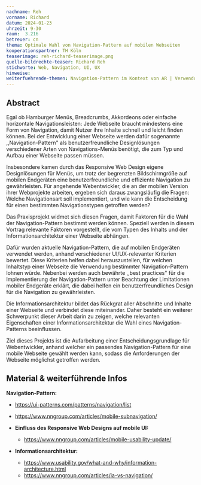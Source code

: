 ```yaml
---
nachname: Reh
vorname: Richard
datum: 2024-01-23
uhrzeit: 9-30
raum:  3.216
betreuer: cn
thema: Optimale Wahl von Navigation-Pattern auf mobilen Webseiten
kooperationspartner: TH Köln
teaserimage: reh-richard-teaserimage.png
quelle-bildrechte-teaser: Richard Reh
stichworte: Web, Navigation, UI, UX 
hinweise:
weiterfuehrende-themen: Navigation-Pattern im Kontext von AR | Verwendung von KI zum analysieren und anzeigen von personalisierten Benutzerpräferenzen in einer Navigation | Eye-Tracking als alternative Bedienungsart für Navigation-Pattern als Beitrag zur Barrierefreiheit | Entwicklung einer beispielhaften Leitfaden-Webseite mit implementierten Navigation-Pattern und Erläuterung der besten Implementierungsansätze für Entwickler | Recherche weiterer Einflussfaktoren für die Wahl von Navigation-Pattern.
---
```


## Abstract

Egal ob Hamburger Menüs, Breadcrumbs, Akkordeons oder einfache horizontale Navigationsleisten: Jede Webseite braucht mindestens eine Form von Navigation, damit Nutzer ihre Inhalte schnell und leicht finden können. Bei der Entwicklung einer Webseite werden dafür sogenannte ,,Navigation-Pattern" als benutzerfreundliche Designlösungen verschiedener Arten von Navigations-Menüs benötigt, die zum Typ und Aufbau einer Webseite passen müssen.

Insbesondere kamen durch das Responsive Web Design eigene Designlösungen für Menüs, um trotz der begrenzten Bildschirmgröße auf mobilen Endgeräten eine benutzerfreundliche und effiziente Navigation zu gewährleisten. Für angehende Webentwickler, die an der mobilen Version ihrer Webprojekte arbeiten, ergeben sich daraus zwangsläufig die Fragen: Welche Navigationsart soll implementiert, und wie kann die Entscheidung für einen bestimmten Navigationstypen getroffen werden?

Das Praxisprojekt widmet sich diesen Fragen, damit Faktoren für die Wahl der Navigation-Pattern bestimmt werden können. Speziell werden in diesem Vortrag relevante Faktoren vorgestellt, die vom Typen des Inhalts und der Informationsarchitektur einer Webseite abhängen.

Dafür wurden aktuelle Navigation-Pattern, die auf mobilen Endgeräten verwendet werden, anhand verschiedener UI/UX-relevanter Kriterien bewertet. Diese Kriterien helfen dabei herauszustellen, für welchen Inhaltstyp einer Webseite die Verwendung bestimmter Navigation-Pattern lohnen würde. Nebenbei werden auch bewährte ,,best practices" für die Implementierung der Navigation-Pattern unter Beachtung der Limitationen mobiler Endgeräte erklärt, die dabei helfen ein benutzerfreundliches Design für die Navigation zu gewährleisten.

Die Informationsarchitektur bildet das Rückgrat aller Abschnitte und Inhalte einer Webseite und verbindet diese miteinander. Daher besteht ein weiterer Schwerpunkt dieser Arbeit darin zu zeigen, welche relevanten Eigenschaften einer Informationsarchitektur die Wahl eines Navigation-Patterns beeinflussen.

Ziel dieses Projekts ist die Aufarbeitung einer Entscheidungsgrundlage für Webentwickler, anhand welcher ein passendes Navigation-Pattern für eine mobile Webseite gewählt werden kann, sodass die Anforderungen der Webseite möglichst getroffen werden.

## Material & weiterführende Infos

**Navigation-Pattern:**
  - https://ui-patterns.com/patterns/navigation/list
  - https://www.nngroup.com/articles/mobile-subnavigation/

- **Einfluss des Responsive Web Designs auf mobile UI:**
  - https://www.nngroup.com/articles/mobile-usability-update/

- **Informationsarchitektur:**
  - https://www.usability.gov/what-and-why/information-architecture.html
  - https://www.nngroup.com/articles/ia-vs-navigation/
